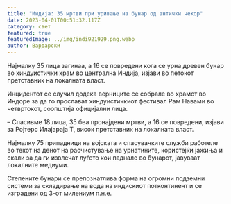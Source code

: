 ```yaml
---
title: "Индија: 35 мртви при уривање на бунар од антички чекор"
date: 2023-04-01T00:51:32.117Z
category: свет
featured: true
featuredImage: ../img/indi921929.png.webp
author: Вардарски
---
```


Најмалку 35 лица загинаа, а 16 се повредени кога се урна древен бунар во хиндуистички храм во централна Индија, изјави во петокот претставник на локалната власт.

Инцидентот се случил додека верниците се собрале во храмот во Индоре за да го прослават хиндуистичкиот фестивал Рам Навами во четвртокот, соопштија официјални лица.

– Спасивме 18 лица, 35 беа пронајдени мртви, а 16 се повредени, изјави за Ројтерс Илајараја Т, висок претставник на локалната власт.

Најмалку 75 припадници на војската и спасувачките служби работеле во текот на денот на расчистување на урнатините, користејќи јажиња и скали за да ги извлечат луѓето кои паднале во бунарот, јавуваат локалните медиуми.

Степените бунари се препознатлива форма на огромни подземни системи за складирање на вода на индискиот потконтинент и се изградени од 3-от милениум п.н.е.
